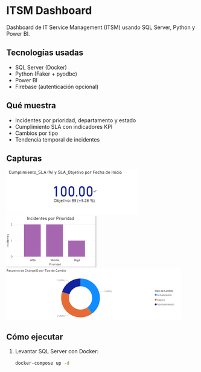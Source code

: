 # ITSM Dashboard

Dashboard de IT Service Management (ITSM) usando SQL Server, Python y Power BI.

## Tecnologías usadas

- SQL Server (Docker)
- Python (Faker + pyodbc)
- Power BI
- Firebase (autenticación opcional)

## Qué muestra

- Incidentes por prioridad, departamento y estado
- Cumplimiento SLA con indicadores KPI
- Cambios por tipo
- Tendencia temporal de incidentes

## Capturas

![SLA KPI](screenshots/SLA_KPI.png)
![Incidentes por Prioridad](screenshots/Incidentes_Prioridad.png)
![Cambios por Tipo](screenshots/Cambios_Tendencia.png)

## Cómo ejecutar

1. Levantar SQL Server con Docker:
   ```bash
   docker-compose up -d

